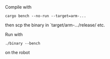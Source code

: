 Compile with

```
cargo bench --no-run --target=arm-...
```

then scp the binary in `target/arm-.../release/ etc.


Run with
```
./binary --bench
```

on the robot
